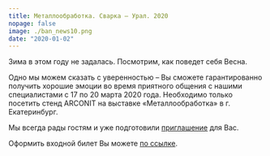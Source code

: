 ```yaml
---
title: Металлообработка. Сварка — Урал. 2020
nopage: false
image: ./ban_news10.png
date: "2020-01-02"
---
```

Зима в этом году не задалась. Посмотрим, как поведет себя Весна.

Одно мы можем сказать с уверенностью – Вы сможете гарантированно получить хорошие эмоции во время приятного общения с нашими специалистами с 17 по 20 марта 2020 года.  Необходимо только посетить стенд ARCONIT на выставке «Металлообработка» в г. Екатеринбург.

Мы всегда рады гостям и уже подготовили [приглашение](/uploads/ekb_prizlashenie_2020.pdf) для Вас.

Оформить входной билет Вы можете [по ссылке](https://www.expoperm.ru/events/zakaz-priglasitelnogo/?id=6ad8f187-6268-11e9-ab49-0025900f568b).
